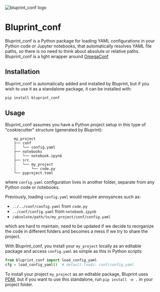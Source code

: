 ![bluprint_conf logo](source/images/bluprintconf_logo.png)

# Bluprint_conf

Bluprint_conf is a Python package for loading YAML configurations in your Python
code or Jupyter notebooks, that automatically resolves YAML file paths, so
there is no need to think about absolute or relative paths. Bluprint_conf is a 
light wrapper around [OmegaConf](https://omegaconf.readthedocs.io/en/)

## Installation

Bluprint_conf is automatically added and installed by Bluprint, but if you wish
to use it as a standalone package, it can be installed with:

```sh
pip install bluprint_conf
```

## Usage

Bluprint_conf assumes you have a Python project setup in this type of
"cookiecutter" structure (generated by Bluprint):

```
	my_project
	├── conf
	│   └── config.yaml
	├── notebooks
	│   └── notebook.ipynb
	├── src
	│   └── my_project
	│   	└── code.py
	└── pyproject.toml
```

where `config.yaml` configuration lives in another folder, separate from any
Python code or notebooks. 

Previously, loading `config.yaml` would require annoyances such as:

- `../../conf/config.yaml` from `code.py`
- `../conf/config.yaml` from `notebook.ipynb`
- `/absolute/path/to/my_project/conf/config.yaml`

which are hard to maintain, need to be updated if we decide to reorganize the 
code in different folders and becomes a mess if we try to share the project.

With Bluprint_conf, you install your `my_project` locally as an editable
package and access `config.yaml` as simple as this in Python scripts:

```py
from bluprint_conf import load_config_yaml
cfg = load_config_yaml()  # default loads: conf/config.yaml
```

To install your project `my_project` as an editable package, Bluprint uses
[PDM](https://pdm-project.org/latest/), but if you want to use this standalone,
run `pip install -e .` in your project folder.

